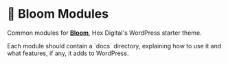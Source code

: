 <div>
<h1>🌿 Bloom Modules</h1>
<p>Common modules for <a href="https://github.com/hex-digital/starter-wordpress-bloom"><strong>Bloom</strong></a>, Hex Digital's WordPress starter theme.</p>

<p>Each module should contain a `docs` directory, explaining how to use it and what features, if any, it adds to WordPress.</p>
</div>

